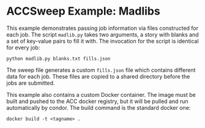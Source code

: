 # ACCSweep Example: Madlibs

This example demonstrates passing job information via files constructed for each job.
The script `madlib.py` takes two arguments, a story with blanks and a set of key-value pairs to fill it with.
The invocation for the script is identical for every job:

```
python madlib.py blanks.txt fills.json
```

The sweep file generates a custom `fills.json` file which contains different data for each job.
These files are copied to a shared directory before the jobs are submitted.


This example also contains a custom Docker container.
The image must be built and pushed to the ACC docker registry, but it will be pulled and run automatically by condor.
The build command is the standard docker one:

```
docker build -t <tagname> .
```
